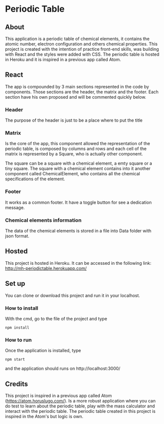 # Periodic Table

## About

This application is a periodic table of chemical elements, it contains the atomic number, electron configuration and others chemical properties. This project is created with the intention of practice front-end skills, was building with React and the styles were added with CSS. The periodic table is hosted in Heroku and it is inspired in a previous app called Atom.

## React
The app is compounded by 3 main sections represented in the code by components. Those sections are the header, the matrix and the footer. Each section have his own proposed and will be commented quickly below. 

### Header
The purpose of the header is just to be a place where to put the title

### Matrix
Is the core of the app, this component allowed the representation of the periodic table, is composed by columns and rows and each cell of the matrix is represented by a Square, who is actually other component. 

The square can be a square with a chemical element, a emty square or a tiny square. The square with a chemical element contains into it another component called ChemicalElement, who contains all the chemical specifications of the element. 

### Footer
It works as a common footer. It have a toggle button for see a dedication message.

### Chemical elements information

The data of the chemical elements is stored in a file into Data folder with json format.

## Hosted
This project is hosted in Heroku. It can be accessed in the following link: http://mh-periodictable.herokuapp.com/
 
## Set up
You can clone or download this project and run it in your localhost.

### How to install
With the cmd, go to the file of the project and type 
 
```
npm install
```

### How to run
Once the application is installed, type 
```
npm start
```
and the application should runs on http://localhost:3000/


## Credits 
This project is inspired in a previous app called Atom (https://atom.horuslugo.com/). Is a more robust application where you can do test to learn about the periodic table, play with the mass calculator and interact with the periodic table. The periodic table created in this project is inspired in the Atom's but logic is own.